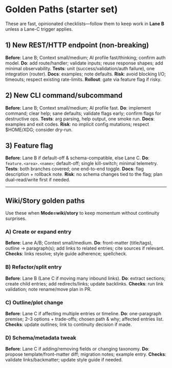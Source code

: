 # Golden Paths (starter set)

These are fast, opinionated checklists—follow them to keep work in **Lane B** unless a Lane-C trigger applies.

## 1) New REST/HTTP endpoint (non-breaking)
**Before**: Lane B; Context small/medium; AI profile fast/thinking; confirm auth model.
**Do**: add route/handler; validate inputs; reuse response shapes; add minimal observability.
**Tests**: unit (success/validation/auth failure), one integration (router).
**Docs**: examples; note defaults.
**Risk**: avoid blocking I/O; timeouts; respect existing rate-limits.
**Rollout**: gate via feature flag if risky.

## 2) New CLI command/subcommand
**Before**: Lane B; Context small/medium; AI profile fast.
**Do**: implement command; clear help; sane defaults; validate flags early; confirm flags for destructive ops.
**Tests**: arg parsing, help output, one smoke run.
**Docs**: examples and exit codes.
**Risk**: no implicit config mutations; respect $HOME/XDG; consider dry-run.

## 3) Feature flag
**Before**: Lane B if default-off & schema-compatible, else Lane C.
**Do**: `feature.<area>.<name>`; default-off; single kill-switch; minimal telemetry.
**Tests**: both branches covered; one end-to-end toggle.
**Docs**: flag description + rollback note.
**Risk**: no schema changes tied to the flag; plan dual-read/write first if needed.

---

## Wiki/Story golden paths
Use these when **Mode=wiki/story** to keep momentum without continuity surprises.

### A) Create or expand entry
**Before**: Lane A/B; Context small/medium.
**Do**: front-matter (title/tags), outline → paragraph(s); add links to related entries; cite sources if relevant.
**Checks**: links resolve; style guide adherence; spellcheck.

### B) Refactor/split entry
**Before**: Lane B (Lane C if moving many inbound links).
**Do**: extract sections; create child entries; add redirects/links; update backlinks.
**Checks**: run link validation; note rename/move plan in PR.

### C) Outline/plot change
**Before**: Lane C if affecting multiple entries or timeline.
**Do**: one-paragraph premise; 2–3 options + trade-offs; chosen path & why; affected entries list.
**Checks**: update outlines; link to continuity decision if made.

### D) Schema/metadata tweak
**Before**: Lane C if adding/removing fields or changing taxonomy.
**Do**: propose template/front-matter diff; migration notes; example entry.
**Checks**: validate links/backmatter; update style guide if needed.
